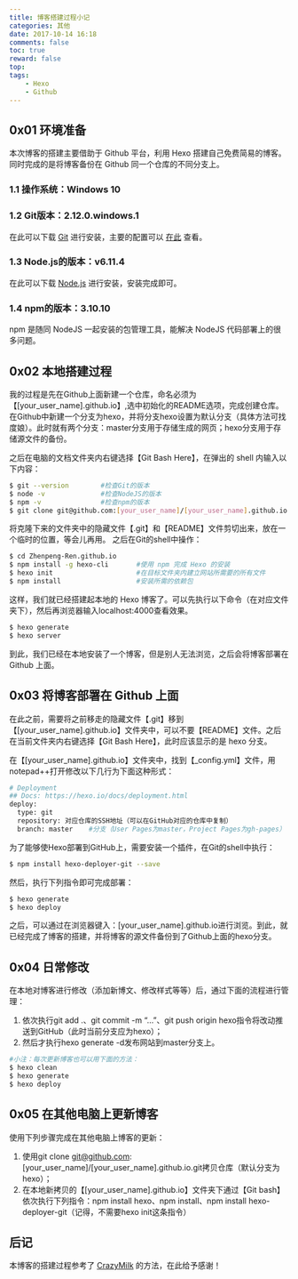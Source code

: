 ```yaml
---
title: 博客搭建过程小记
categories: 其他
date: 2017-10-14 16:18
comments: false
toc: true
reward: false
top: 
tags:
	- Hexo
	- Github
---
```




## 0x01 环境准备

本次博客的搭建主要借助于 Github 平台，利用 Hexo 搭建自己免费简易的博客。同时完成的是将博客备份在 Github 同一个仓库的不同分支上。

### 1.1 操作系统：Windows 10

### 1.2 Git版本：2.12.0.windows.1

在此可以下载 [Git](https://git-scm.com/book/zh/v2/%E8%B5%B7%E6%AD%A5-%E5%AE%89%E8%A3%85-Git) 进行安装，主要的配置可以 [在此](https://segmentfault.com/a/1190000002645623) 查看。

### 1.3 Node.js的版本：v6.11.4

在此可以下载 [Node.js](https://nodejs.org/en/) 进行安装，安装完成即可。

### 1.4 npm的版本：3.10.10

npm 是随同 NodeJS 一起安装的包管理工具，能解决 NodeJS 代码部署上的很多问题。



## 0x02 本地搭建过程

我的过程是先在Github上面新建一个仓库，命名必须为【[your_user_name].github.io】,选中初始化的README选项，完成创建仓库。在Github中新建一个分支为hexo，并将分支hexo设置为默认分支（具体方法可找度娘）。此时就有两个分支：master分支用于存储生成的网页；hexo分支用于存储源文件的备份。

之后在电脑的文档文件夹内右键选择【Git Bash Here】，在弹出的 shell 内输入以下内容：

``` bash
$ git --version        #检查Git的版本
$ node -v              #检查NodeJS的版本
$ npm -v               #检查npm的版本
$ git clone git@github.com:[your_user_name]/[your_user_name].github.io.git
```

将克隆下来的文件夹中的隐藏文件【.git】和【README】文件剪切出来，放在一个临时的位置，等会儿再用。
之后在Git的shell中操作：

``` bash
$ cd Zhenpeng-Ren.github.io
$ npm install -g hexo-cli       #使用 npm 完成 Hexo 的安装
$ hexo init                     #在目标文件夹内建立网站所需要的所有文件
$ npm install                   #安装所需的依赖包
```

这样，我们就已经搭建起本地的 Hexo 博客了。可以先执行以下命令（在对应文件夹下），然后再浏览器输入localhost:4000查看效果。

``` bash
$ hexo generate
$ hexo server
```

到此，我们已经在本地安装了一个博客，但是别人无法浏览，之后会将博客部署在 Github 上面。



## 0x03 将博客部署在 Github 上面

在此之前，需要将之前移走的隐藏文件【.git】移到【[your_user_name].github.io】文件夹中，可以不要【README】文件。之后在当前文件夹内右键选择【Git Bash Here】，此时应该显示的是 hexo 分支。

在【[your_user_name].github.io】文件夹中，找到【\_config.yml】文件，用notepad++打开修改以下几行为下面这种形式：

``` bash
# Deployment
## Docs: https://hexo.io/docs/deployment.html
deploy:
  type: git
  repository: 对应仓库的SSH地址（可以在GitHub对应的仓库中复制）
  branch: master    #分支（User Pages为master，Project Pages为gh-pages）
```

为了能够使Hexo部署到GitHub上，需要安装一个插件，在Git的shell中执行：

``` bash
$ npm install hexo-deployer-git --save
```

然后，执行下列指令即可完成部署：

``` bash
$ hexo generate
$ hexo deploy
```

之后，可以通过在浏览器键入：[your_user_name].github.io进行浏览。到此，就已经完成了博客的搭建，并将博客的源文件备份到了Github上面的hexo分支。



## 0x04 日常修改

在本地对博客进行修改（添加新博文、修改样式等等）后，通过下面的流程进行管理：

1. 依次执行git add .、git commit -m “…”、git push origin hexo指令将改动推送到GitHub（此时当前分支应为hexo）；
2. 然后才执行hexo generate -d发布网站到master分支上。


``` bash
#小注：每次更新博客也可以用下面的方法：
$ hexo clean
$ hexo generate
$ hexo deploy
```



## 0x05 在其他电脑上更新博客

使用下列步骤完成在其他电脑上博客的更新：

1. 使用git clone git@github.com:[your_user_name]/[your_user_name].github.io.git拷贝仓库（默认分支为hexo）；
2. 在本地新拷贝的【[your_user_name].github.io】文件夹下通过【Git bash】依次执行下列指令：npm install hexo、npm install、npm install hexo-deployer-git（记得，不需要hexo init这条指令）



## 后记

本博客的搭建过程参考了 [CrazyMilk](http://crazymilk.github.io/2015/12/28/GitHub-Pages-Hexo%E6%90%AD%E5%BB%BA%E5%8D%9A%E5%AE%A2/#more) 的方法，在此给予感谢！